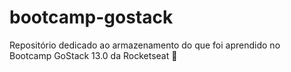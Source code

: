 # bootcamp-gostack
Repositório dedicado ao armazenamento do que foi aprendido no Bootcamp GoStack 13.0 da Rocketseat 🚀
